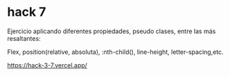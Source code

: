 # hack 7

Ejercicio aplicando diferentes propiedades, pseudo clases, entre las más resaltantes:

Flex, position(relative, absoluta), :nth-child(), line-height, letter-spacing,etc.

https://hack-3-7.vercel.app/
